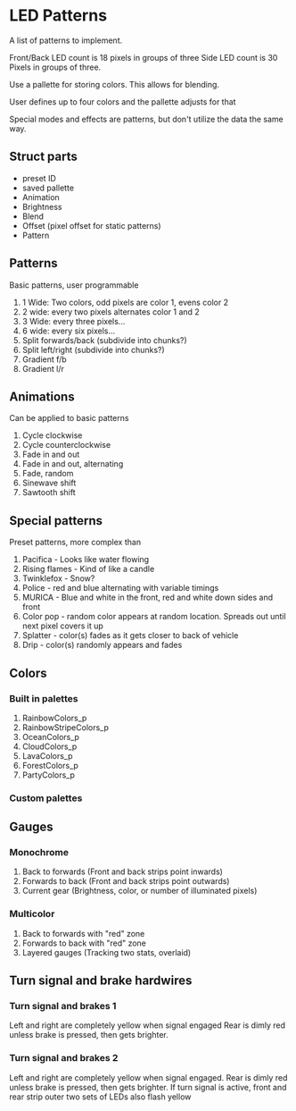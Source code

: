 # LED Patterns
A list of patterns to implement.

Front/Back LED count is 18 pixels in groups of three
Side LED count is 30 Pixels in groups of three.

Use a pallette for storing colors. This allows for blending.

User defines up to four colors and the pallette adjusts for that

Special modes and effects are patterns, but don't utilize the data the same way.

## Struct parts
- preset ID
- saved pallette
- Animation
- Brightness
- Blend
- Offset (pixel offset for static patterns)
- Pattern

## Patterns
Basic patterns, user programmable

1. 1 Wide: Two colors, odd pixels are color 1, evens color 2
2. 2 wide: every two pixels alternates color 1 and 2
3. 3 Wide: every three pixels...
4. 6 wide: every six pixels...
5. Split forwards/back (subdivide into chunks?)
6. Split left/right (subdivide into chunks?)
7. Gradient f/b
8. Gradient l/r

## Animations
Can be applied to basic patterns

1. Cycle clockwise
2. Cycle counterclockwise
3. Fade in and out
4. Fade in and out, alternating
5. Fade, random
6. Sinewave shift
7. Sawtooth shift

## Special patterns
Preset patterns, more complex than 

1. Pacifica - Looks like water flowing 
2. Rising flames - Kind of like a candle
3. Twinklefox - Snow?
4. Police - red and blue alternating with variable timings
5. MURICA - Blue and white in the front, red and white down sides and front
6. Color pop - random color appears at random location. Spreads out until next pixel covers it up
7. Splatter - color(s) fades as it gets closer to back of vehicle
8. Drip - color(s) randomly appears and fades

## Colors
### Built in palettes
1. RainbowColors_p
2. RainbowStripeColors_p
3. OceanColors_p
4. CloudColors_p
5. LavaColors_p
6. ForestColors_p
7. PartyColors_p

### Custom palettes

## Gauges
### Monochrome
1. Back to forwards (Front and back strips point inwards)
2. Forwards to back (Front and back strips point outwards)
3. Current gear (Brightness, color, or number of illuminated pixels)

### Multicolor
1. Back to forwards with "red" zone
2. Forwards to back with "red" zone
3. Layered gauges (Tracking two stats, overlaid)

## Turn signal and brake hardwires
### Turn signal and brakes 1
Left and right are completely yellow when signal engaged
Rear is dimly red unless brake is pressed, then gets brighter.
### Turn signal and brakes 2
Left and right are completely yellow when signal engaged. 
Rear is dimly red unless brake is pressed, then gets brighter. 
If turn signal is active, front and rear strip  outer two sets of LEDs also flash yellow
